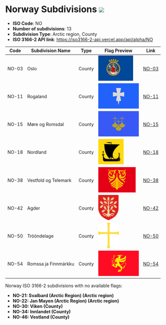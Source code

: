 # Norway Subdivisions ![](https://flagcdn.com/h40/no.png)

- **ISO Code**: NO
- **Number of subdivisions**: 13
- **Subdivision Type**: Arctic region, County
- **ISO 3166-2 API link**: https://iso3166-2-api.vercel.app/api/alpha/NO

| Code  | Subdivision Name         | Type | Flag Preview | Link |
|-------|--------------------------|--------------| -------------- |----------|
| NO-03 | Oslo | County | <img src='https://raw.githubusercontent.com/amckenna41/iso3166-flag-icons/main/iso3166-2-icons/NO/NO-03.svg' height='80'> | [NO-03](https://github.com/amckenna41/iso3166-flag-icons/blob/main/iso3166-2-icons/NO/NO-03.svg) |
| NO-11 | Rogaland | County | <img src='https://raw.githubusercontent.com/amckenna41/iso3166-flag-icons/main/iso3166-2-icons/NO/NO-11.svg' height='80'> | [NO-11](https://github.com/amckenna41/iso3166-flag-icons/blob/main/iso3166-2-icons/NO/NO-11.svg) |
| NO-15 | Møre og Romsdal | County | <img src='https://raw.githubusercontent.com/amckenna41/iso3166-flag-icons/main/iso3166-2-icons/NO/NO-15.svg' height='80'> | [NO-15](https://github.com/amckenna41/iso3166-flag-icons/blob/main/iso3166-2-icons/NO/NO-15.svg) |
| NO-18 | Nordland | County | <img src='https://raw.githubusercontent.com/amckenna41/iso3166-flag-icons/main/iso3166-2-icons/NO/NO-18.svg' height='80'> | [NO-18](https://github.com/amckenna41/iso3166-flag-icons/blob/main/iso3166-2-icons/NO/NO-18.svg) |
| NO-38 | Vestfold og Telemark | County | <img src='https://raw.githubusercontent.com/amckenna41/iso3166-flag-icons/main/iso3166-2-icons/NO/NO-38.svg' height='80'> | [NO-38](https://github.com/amckenna41/iso3166-flag-icons/blob/main/iso3166-2-icons/NO/NO-38.svg) |
| NO-42 | Agder | County | <img src='https://raw.githubusercontent.com/amckenna41/iso3166-flag-icons/main/iso3166-2-icons/NO/NO-42.svg' height='80'> | [NO-42](https://github.com/amckenna41/iso3166-flag-icons/blob/main/iso3166-2-icons/NO/NO-42.png) |
| NO-50 | Trööndelage | County | <img src='https://raw.githubusercontent.com/amckenna41/iso3166-flag-icons/main/iso3166-2-icons/NO/NO-50.svg' height='80'> | [NO-50](https://github.com/amckenna41/iso3166-flag-icons/blob/main/iso3166-2-icons/NO/NO-50.svg) |
| NO-54 | Romssa ja Finnmárkku | County | <img src='https://raw.githubusercontent.com/amckenna41/iso3166-flag-icons/main/iso3166-2-icons/NO/NO-54.svg' height='80'> | [NO-54](https://github.com/amckenna41/iso3166-flag-icons/blob/main/iso3166-2-icons/NO/NO-54.svg) |

Norway ISO 3166-2 subdivisions with no available flags:

* **NO-21: Svalbard (Arctic Region) (Arctic region)**
* **NO-22: Jan Mayen (Arctic Region) (Arctic region)**
* **NO-30: Viken (County)**
* **NO-34: Innlandet (County)**
* **NO-46: Vestland (County)**